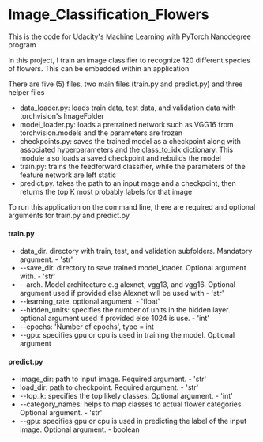 # Image_Classification_Flowers

This is the code for Udacity's Machine Learning with PyTorch Nanodegree program

In this project, I train an image classifier to recognize 120 different species of flowers. This can be embedded within an application


There are five (5) files, two main files (train.py and predict.py) and three helper files

- data_loader.py: loads train data, test data, and validation data with torchvision's ImageFolder
- model_loader.py: loads a pretrained network such as VGG16 from torchvision.models and the parameters are frozen
- checkpoints.py: saves the trained model as a checkpoint along with associated hyperparameters and the class_to_idx dictionary. This module also loads a saved checkpoint and rebuilds the model
- train.py: trains the feedforward classifier, while the parameters of the feature network are left static
- predict.py. takes the path to an input mage and a checkpoint, then returns the top K most probably labels for that image



To run this application on the command line, there are required and optional arguments for train.py and predict.py

#### train.py
- data_dir. directory with train, test, and validation subfolders. Mandatory argument. - 'str'
- --save_dir. directory to save trained model_loader. Optional argument with. - 'str'
- --arch. Model architecture e.g alexnet, vgg13, and vgg16. Optional argument used if provided else Alexnet will be used with - 'str'
- --learning_rate. optional argument. - 'float'
- --hidden_units: specifies the number of units in the hidden layer. optional argument used if provided else 1024 is use. - 'int'
- --epochs: 'Number of epochs', type = int
- --gpu: specifies gpu or cpu is used in training the model. Optional argument

#### predict.py
- image_dir: path to input image. Required argument. - 'str'
- load_dir: path to checkpoint. Required argument. - 'str'
- --top_k: specifies the top likely classes. Optional argument. - 'int'
- --category_names: helps to map classes to actual flower categories. Optional argument. - 'str'
- --gpu: specifies gpu or cpu is used in predicting the label of the input image. Optional argument. - boolean
